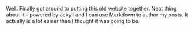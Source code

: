 
Well. Finally got around to putting this old website together. Neat thing about it - powered by Jekyll and I can use Markdown to author my posts. It actually is a lot easier than I thought it was going to be.
